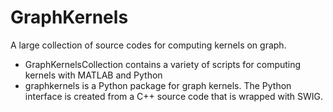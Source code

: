 # GraphKernels


A large collection of source codes for computing kernels on graph.

- GraphKernelsCollection contains a variety of scripts for computing kernels with MATLAB and Python
- graphkernels is a Python package for graph kernels. The Python interface is created from a C++ source code that is wrapped with SWIG.
